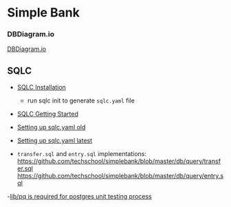 # Simple Bank

### DBDiagram.io

[DBDiagram.io](https://dbdiagram.io/d/simple-bank-660a849437b7e33fd733241e)

## SQLC

- [SQLC Installation](https://docs.sqlc.dev/en/latest/overview/install.html)
  - run sqlc init to generate `sqlc.yaml` file
- [SQLC Getting Started](https://docs.sqlc.dev/en/v1.26.0/tutorials/getting-started-postgresql.html#schema-and-queries)
- [Setting up sqlc.yaml old](https://docs.sqlc.dev/en/v1.8.0/reference/config.html)
- [Setting up sqlc.yaml latest](https://docs.sqlc.dev/en/v1.26.0/reference/config.html)

- `transfer.sql` and `entry.sql` implementations:
  https://github.com/techschool/simplebank/blob/master/db/query/transfer.sql
  https://github.com/techschool/simplebank/blob/master/db/query/entry.sql

-[lib/pq is required for postgres unit testing process](https://github.com/lib/pq)
